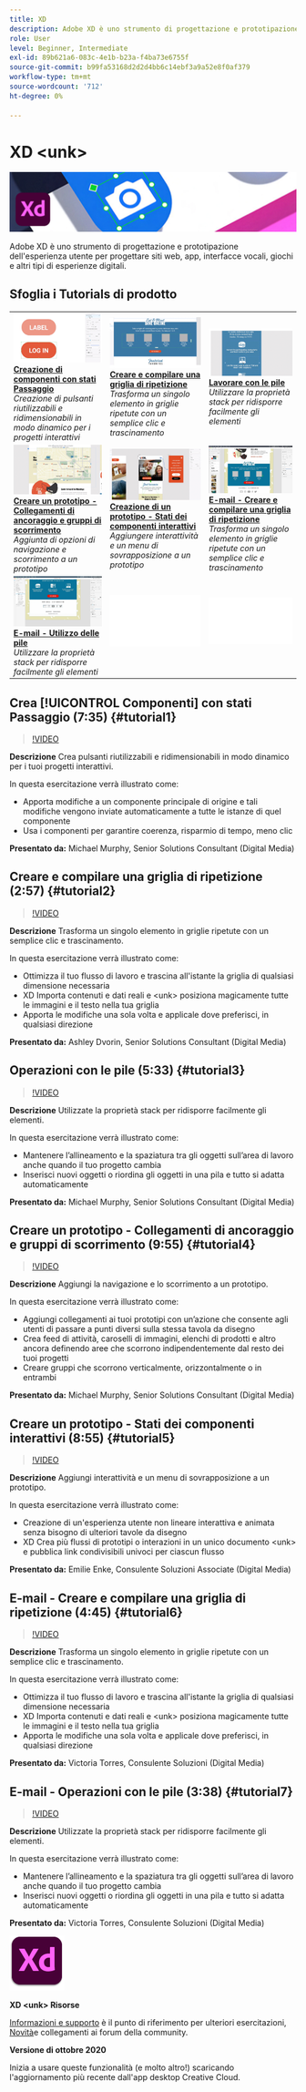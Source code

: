 ```yaml
---
title: XD
description: Adobe XD è uno strumento di progettazione e prototipazione dell'esperienza utente per progettare siti web, app, interfacce vocali, giochi e altri tipi di esperienze digitali
role: User
level: Beginner, Intermediate
exl-id: 89b621a6-083c-4e1b-b23a-f4ba73e6755f
source-git-commit: b99fa53168d2d2d4bb6c14ebf3a9a52e8f0af379
workflow-type: tm+mt
source-wordcount: '712'
ht-degree: 0%

---
```


# XD &lt;unk>

![Tutorial Hero Image](../assets/XD.jpg)

Adobe XD è uno strumento di progettazione e prototipazione dell&#39;esperienza utente per progettare siti web, app, interfacce vocali, giochi e altri tipi di esperienze digitali.

## Sfoglia i Tutorials di prodotto

<table style="table-layout:fixed">
<tr>
 <td>
   <a href="xd.md#tutorial1">
      <img alt="Creazione di componenti con stati Passaggio" src="../assets/Xd_hoverstates_components_thumbnail.jpg" />
   </a>
    <div>
   <a href="xd.md#tutorial1"><strong>Creazione di componenti con stati Passaggio</strong></a>
    </div>
    <em>Creazione di pulsanti riutilizzabili e ridimensionabili in modo dinamico per i progetti interattivi</em>
    <br>
  </td>
  <td>
    <a href="xd.md#tutorial2">
        <img alt="Creare e compilare una griglia di ripetizione" src="../assets/XD_repeatgrid_thumbnail.jpg" />
    </a>
    <div>
    <a href="xd.md#tutorial2"><strong>Creare e compilare una griglia di ripetizione</strong></a>
    </div>
    <em>Trasforma un singolo elemento in griglie ripetute con un semplice clic e trascinamento</em>
    <br>
  </td>
  <td>
   <a href="xd.md#tutorial3">
      <img alt="Lavorare con le pile" src="../assets/xd_Stacks_thumbnail.jpg" />
   </a>
    <div>
    <a href="xd.md#tutorial3"><strong>Lavorare con le pile</strong></a>
    </div>
    <em>Utilizzare la proprietà stack per ridisporre facilmente gli elementi</em>
    <br>
  </td>
</tr>
<tr>
 <td>
    <a href="xd.md#tutorial4">
        <img alt="Creare un prototipo - Collegamenti di ancoraggio e gruppi di scorrimento" src="../assets/XD_Scrolls_Thumbnail_Murphy.jpg" />
    </a>
    <div>
    <a href="xd.md#tutorial4"><strong>Creare un prototipo - Collegamenti di ancoraggio e gruppi di scorrimento</strong></a>
    </div>
    <em>Aggiunta di opzioni di navigazione e scorrimento a un prototipo</em>
    <br>
  </td>
  <td>
    <a href="xd.md#tutorial5">
        <img alt="Creazione di un prototipo - Stati dei componenti interattivi" src="../assets/XD_interactiveprototypes_enke.jpg" />
    </a>
    <div>
    <a href="xd.md#tutorial5"><strong>Creazione di un prototipo - Stati dei componenti interattivi</strong></a>
    </div>
    <em>Aggiungere interattività e un menu di sovrapposizione a un prototipo</em>
    <br>
  </td>
  <td>
   <a href="xd.md#tutorial6">
      <img alt="E-mail - Creare e compilare una griglia di ripetizione" src="../assets/xd_repeat_torres.jpg" />
   </a>
    <div>
   <a href="xd.md#tutorial7"><strong>E-mail - Creare e compilare una griglia di ripetizione</strong></a>
    </div>
    <em>Trasforma un singolo elemento in griglie ripetute con un semplice clic e trascinamento</em>
    <br>
  </td>
</tr>
<tr>
 <td>
    <a href="xd.md#tutorial7">
        <img alt="E-mail - Utilizzo delle pile" src="../assets/xd_stacks_torres.jpg" />
    </a>
    <div>
    <a href="xd.md#tutorial7"><strong>E-mail - Utilizzo delle pile</strong></a>
    </div>
    <em>Utilizzare la proprietà stack per ridisporre facilmente gli elementi</em>
    <br>
  </td>
  <td>
    <img alt="Spaziatore" src="../assets/Whitespacer.png" />
    <div>
    <br>
  </td>
  <td>
    <img alt="Spaziatore" src="../assets/Whitespacer.png" />
    <div>
    <br>
  </td>
</tr>
</table>

## Crea [!UICONTROL Componenti] con stati Passaggio (7:35) {#tutorial1}

>[!VIDEO](https://video.tv.adobe.com/v/326874?hidetitle=true)

**Descrizione**
Crea pulsanti riutilizzabili e ridimensionabili in modo dinamico per i tuoi progetti interattivi.

In questa esercitazione verrà illustrato come:
* Apporta modifiche a un componente principale di origine e tali modifiche vengono inviate automaticamente a tutte le istanze di quel componente
* Usa i componenti per garantire coerenza, risparmio di tempo, meno clic

**Presentato da:**
Michael Murphy, Senior Solutions Consultant (Digital Media)

## Creare e compilare una griglia di ripetizione (2:57) {#tutorial2}

>[!VIDEO](https://video.tv.adobe.com/v/326955?hidetitle=true)

**Descrizione**
Trasforma un singolo elemento in griglie ripetute con un semplice clic e trascinamento.

In questa esercitazione verrà illustrato come:
* Ottimizza il tuo flusso di lavoro e trascina all&#39;istante la griglia di qualsiasi dimensione necessaria
* XD Importa contenuti e dati reali e &lt;unk> posiziona magicamente tutte le immagini e il testo nella tua griglia
* Apporta le modifiche una sola volta e applicale dove preferisci, in qualsiasi direzione

**Presentato da:**
Ashley Dvorin, Senior Solutions Consultant (Digital Media)

## Operazioni con le pile (5:33) {#tutorial3}

>[!VIDEO](https://video.tv.adobe.com/v/326956?hidetitle=true)

**Descrizione**
Utilizzate la proprietà stack per ridisporre facilmente gli elementi.

In questa esercitazione verrà illustrato come:
* Mantenere l’allineamento e la spaziatura tra gli oggetti sull’area di lavoro anche quando il tuo progetto cambia
* Inserisci nuovi oggetti o riordina gli oggetti in una pila e tutto si adatta automaticamente

**Presentato da:**
Michael Murphy, Senior Solutions Consultant (Digital Media)

## Creare un prototipo - Collegamenti di ancoraggio e gruppi di scorrimento (9:55) {#tutorial4}

>[!VIDEO](https://video.tv.adobe.com/v/326957?hidetitle=true)

**Descrizione**
Aggiungi la navigazione e lo scorrimento a un prototipo.

In questa esercitazione verrà illustrato come:
* Aggiungi collegamenti ai tuoi prototipi con un’azione che consente agli utenti di passare a punti diversi sulla stessa tavola da disegno
* Crea feed di attività, caroselli di immagini, elenchi di prodotti e altro ancora definendo aree che scorrono indipendentemente dal resto dei tuoi progetti
* Creare gruppi che scorrono verticalmente, orizzontalmente o in entrambi

**Presentato da:**
Michael Murphy, Senior Solutions Consultant (Digital Media)

## Creare un prototipo - Stati dei componenti interattivi (8:55) {#tutorial5}

>[!VIDEO](https://video.tv.adobe.com/v/326958?hidetitle=true)

**Descrizione**
Aggiungi interattività e un menu di sovrapposizione a un prototipo.

In questa esercitazione verrà illustrato come:
* Creazione di un&#39;esperienza utente non lineare interattiva e animata senza bisogno di ulteriori tavole da disegno
* XD Crea più flussi di prototipi o interazioni in un unico documento &lt;unk> e pubblica link condivisibili univoci per ciascun flusso

**Presentato da:**
Emilie Enke, Consulente Soluzioni Associate (Digital Media)

## E-mail - Creare e compilare una griglia di ripetizione (4:45) {#tutorial6}

>[!VIDEO](https://video.tv.adobe.com/v/326775?hidetitle=true)

**Descrizione**
Trasforma un singolo elemento in griglie ripetute con un semplice clic e trascinamento.

In questa esercitazione verrà illustrato come:
* Ottimizza il tuo flusso di lavoro e trascina all&#39;istante la griglia di qualsiasi dimensione necessaria
* XD Importa contenuti e dati reali e &lt;unk> posiziona magicamente tutte le immagini e il testo nella tua griglia
* Apporta le modifiche una sola volta e applicale dove preferisci, in qualsiasi direzione

**Presentato da:**
Victoria Torres, Consulente Soluzioni (Digital Media)

## E-mail - Operazioni con le pile (3:38) {#tutorial7}

>[!VIDEO](https://video.tv.adobe.com/v/326759?hidetitle=true)

**Descrizione**
Utilizzate la proprietà stack per ridisporre facilmente gli elementi.

In questa esercitazione verrà illustrato come:
* Mantenere l’allineamento e la spaziatura tra gli oggetti sull’area di lavoro anche quando il tuo progetto cambia
* Inserisci nuovi oggetti o riordina gli oggetti in una pila e tutto si adatta automaticamente

**Presentato da:**
Victoria Torres, Consulente Soluzioni (Digital Media)

![XD &lt;unk> Logo](../assets/xd_appicon_96.png)

**XD &lt;unk> Risorse**

[Informazioni e supporto](https://helpx.adobe.com/support/xd.html) è il punto di riferimento per ulteriori esercitazioni, [Novità](https://helpx.adobe.com/xd/user-guide.html/xd/help/whats-new.ug.html)e collegamenti ai forum della community.

**Versione di ottobre 2020**

Inizia a usare queste funzionalità (e molto altro!) scaricando l&#39;aggiornamento più recente dall&#39;app desktop Creative Cloud.
